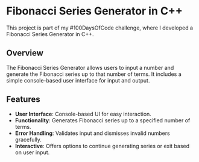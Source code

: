 # Fibonacci Series Generator in C++

This project is part of my #100DaysOfCode challenge, where I developed a Fibonacci Series Generator in C++.

## Overview

The Fibonacci Series Generator allows users to input a number and generate the Fibonacci series up to that number of terms. It includes a simple console-based user interface for input and output.

## Features

- **User Interface**: Console-based UI for easy interaction.
- **Functionality**: Generates Fibonacci series up to a specified number of terms.
- **Error Handling**: Validates input and dismisses invalid numbers gracefully.
- **Interactive**: Offers options to continue generating series or exit based on user input.


